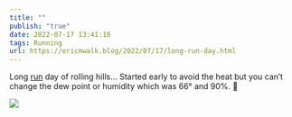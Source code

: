 ```yaml
---
title: ""
publish: "true"
date: 2022-07-17 13:41:10
tags: Running
url: https://ericmwalk.blog/2022/07/17/long-run-day.html
---
```


Long [run](http://www.strava.com/activities/7484214327) day of rolling hills... Started early to avoid the heat but you can’t change the dew point or humidity which was 66° and 90%. 🥵

![](https://ericmwalk.blog/uploads/2022/efee26a74c.jpg)